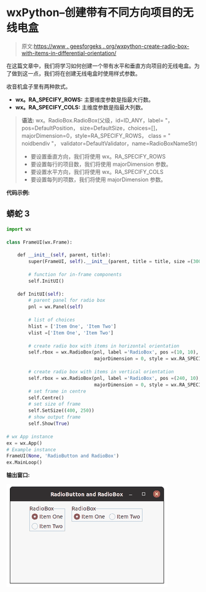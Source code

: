 # wxPython–创建带有不同方向项目的无线电盒

> 原文:[https://www . geesforgeks . org/wxpython-create-radio-box-with-items-in-differential-orientation/](https://www.geeksforgeeks.org/wxpython-create-radio-box-with-items-in-different-orientation/)

在这篇文章中，我们将学习如何创建一个带有水平和垂直方向项目的无线电盒。为了做到这一点，我们将在创建无线电盒时使用样式参数。

收音机盒子里有两种款式。

*   **wx。RA_SPECIFY_ROWS:** 主要维度参数是指最大行数。
*   **wx。RA_SPECIFY_COLS:** 主维度参数是指最大列数。

> **语法:**
> wx。RadioBox.RadioBox(父级，id=ID_ANY，label= "，pos=DefaultPosition，
> size=DefaultSize，choices=[]，majorDimension=0，style=RA_SPECIFY_ROWS，
> class = " noidbendiv "，
> validator=DefaultValidator，name=RadioBoxNameStr)
> 
> *   要设置垂直方向，我们将使用 wx。RA_SPECIFY_ROWS
> *   要设置每行的项目数，我们将使用 majorDimension 参数。
> *   要设置水平方向，我们将使用 wx。RA_SPECIFY_COLS
> *   要设置每列的项数，我们将使用 majorDimension 参数。

**代码示例:**

## 蟒蛇 3

```py
import wx

class FrameUI(wx.Frame):

    def __init__(self, parent, title):
        super(FrameUI, self).__init__(parent, title = title, size =(300, 200))

        # function for in-frame components
        self.InitUI()

    def InitUI(self):
        # parent panel for radio box
        pnl = wx.Panel(self)

        # list of choices
        hlist = ['Item One', 'Item Two']
        vlist =['Item One', 'Item Two']

        # create radio box with items in horizontal orientation
        self.rbox = wx.RadioBox(pnl, label ='RadioBox', pos =(10, 10), choices = hlist,
                                majorDimension = 0, style = wx.RA_SPECIFY_ROWS)

        # create radio box with items in vertical orientation
        self.rbox = wx.RadioBox(pnl, label ='RadioBox', pos =(240, 10), choices = vlist,
                                majorDimension = 0, style = wx.RA_SPECIFY_COLS)
        # set frame in centre
        self.Centre()
        # set size of frame
        self.SetSize((400, 250))
        # show output frame
        self.Show(True)

# wx App instance
ex = wx.App()
# Example instance
FrameUI(None, 'RadioButton and RadioBox')
ex.MainLoop()
```

**输出窗口:**

![](img/2c469b8a6b7d4a53f6b7e1209ff5eeae.png)